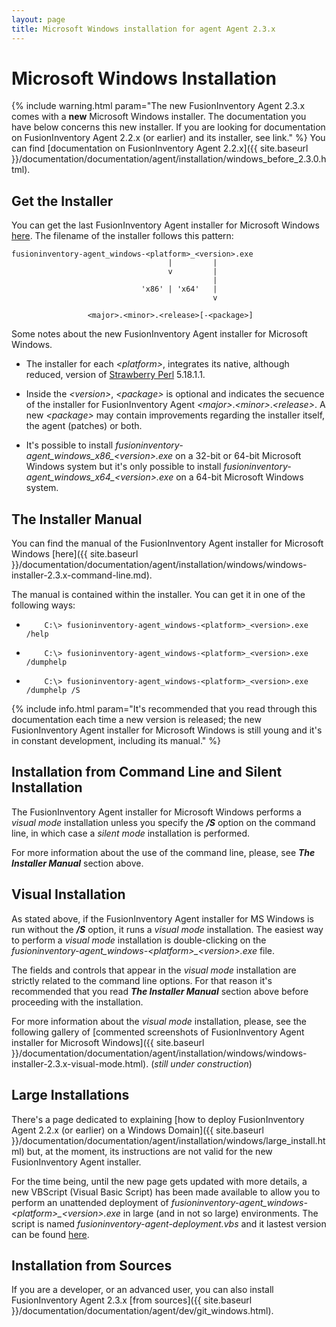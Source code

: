 ```yaml
---
layout: page
title: Microsoft Windows installation for agent Agent 2.3.x
---
```


# Microsoft Windows Installation

{% include warning.html param="The new FusionInventory Agent 2.3.x comes with a **new** Microsoft Windows installer. The documentation you have below concerns this new installer. If you are looking for documentation on FusionInventory Agent 2.2.x (or earlier) and its installer, see link." %}
You can find [documentation on FusionInventory Agent 2.2.x]({{ site.baseurl }}/documentation/documentation/agent/installation/windows_before_2.3.0.html).


## Get the Installer



You can get the last FusionInventory Agent installer for Microsoft Windows [here](http://forge.fusioninventory.org/projects/fusioninventory-agent-windows-installer/files "http://forge.fusioninventory.org/projects/fusioninventory-agent-windows-installer/files"). The filename of the installer follows this pattern:



    fusioninventory-agent_windows-<platform>_<version>.exe
                                       |         |
                                       v         |
                                                 |
                                 'x86' | 'x64'   |
                                                 v
                                                  
                     <major>.<minor>.<release>[-<package>]



Some notes about the new FusionInventory Agent installer for Microsoft Windows.



* The installer for each *\<platform>*, integrates its native, although reduced, version of [Strawberry Perl](http://strawberryperl.com/ "http://strawberryperl.com/") 5.18.1.1.



* Inside the *\<version>*, *\<package>* is optional and indicates the secuence of the installer for FusionInventory Agent *\<major>*.*\<minor>*.*\<release>*. A new *\<package>* may contain improvements regarding the installer itself, the agent (patches) or both.



* It's possible to install *fusioninventory-agent_windows_x86_\<version>.exe* on a 32-bit or 64-bit Microsoft Windows system but it's only possible to install *fusioninventory-agent_windows_x64_\<version>.exe* on a 64-bit Microsoft Windows system.



## The Installer Manual



You can find the manual of the FusionInventory Agent installer for Microsoft Windows [here]({{ site.baseurl }}/documentation/documentation/agent/installation/windows/windows-installer-2.3.x-command-line.md).



The manual is contained within the installer. You can get it in one of the following ways:



*         C:\> fusioninventory-agent_windows-<platform>_<version>.exe /help



*         C:\> fusioninventory-agent_windows-<platform>_<version>.exe /dumphelp



*         C:\> fusioninventory-agent_windows-<platform>_<version>.exe /dumphelp /S


{% include info.html param="It's recommended that you read through this documentation each time a new version is released; the new FusionInventory Agent installer for Microsoft Windows is still young and it's in constant development, including its manual." %}


## Installation from Command Line and Silent Installation



The FusionInventory Agent installer for Microsoft Windows performs a *visual mode* installation unless you specify the ***/S*** option on the command line, in which case a *silent mode* installation is performed.



For more information about the use of the command line, please, see ***The Installer Manual*** section above.



## Visual Installation



As stated above, if the FusionInventory Agent installer for MS Windows is run without the ***/S*** option, it runs a *visual mode* installation. The easiest way to perform a *visual mode* installation is double-clicking on the *fusioninventory-agent_windows-\<platform>_\<version>.exe* file.



The fields and controls that appear in the *visual mode* installation are strictly related to the command line options. For that reason it's recommended that you read ***The Installer Manual*** section above before proceeding with the installation.



For more information about the *visual mode* installation, please, see the following gallery of [commented screenshots of FusionInventory Agent installer for Microsoft Windows]({{ site.baseurl }}/documentation/documentation/agent/installation/windows/windows-installer-2.3.x-visual-mode.html). (*still under construction*)



## Large Installations



There's a page dedicated to explaining [how to deploy FusionInventory Agent 2.2.x (or earlier) on a Windows Domain]({{ site.baseurl }}/documentation/documentation/agent/installation/windows/large_install.html) but, at the moment, its instructions are not valid for the new FusionInventory Agent installer.



For the time being, until the new page gets updated with more details, a new VBScript (Visual Basic Script) has been made available to allow you to perform an unattended deployment of *fusioninventory-agent_windows-\<platform>_\<version>.exe* in large (and in not so large) environments. The script is named *fusioninventory-agent-deployment.vbs* and it lastest version can be found [here](https://raw.github.com/fusinv/fusioninventory-agent/2.3.x/contrib/windows/fusioninventory-agent-deployment.vbs "https://raw.github.com/fusinv/fusioninventory-agent/2.3.x/contrib/windows/fusioninventory-agent-deployment.vbs").



## Installation from Sources



If you are a developer, or an advanced user, you can also install FusionInventory Agent 2.3.x [from sources]({{ site.baseurl }}/documentation/documentation/agent/dev/git_windows.html).



